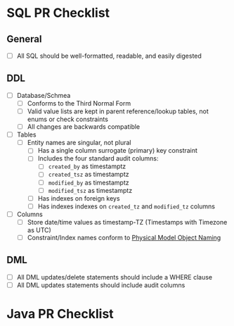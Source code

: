 # SQL PR Checklist

## General
- [ ] All SQL should be well-formatted, readable, and easily digested

## DDL
- [ ] Database/Schmea
    - [ ] Conforms to the Third Normal Form
    - [ ] Valid value lists are kept in parent reference/lookup tables, not enums or check constraints
    - [ ] All changes are backwards compatible
- [ ] Tables
  - [ ] Entity names are singular, not plural
    - [ ] Has a single column surrogate (primary) key constraint
    - [ ] Includes the four standard audit columns:
        - [ ] `created_by` as timestamptz
        - [ ] `created_tsz` as timestamptz
        - [ ] `modified_by` as timestamptz
        - [ ] `modified_tsz` as timestamptz
    - [ ] Has indexes on foreign keys
    - [ ] Has indexes indexes on `created_tz` and `modified_tz` columns
- [ ] Columns
    - [ ] Store date/time values as timestamp-TZ (Timestamps with Timezone as UTC)
    - [ ] Constraint/Index names conform to [Physical Model Object Naming](https://confluence.octanner.com/confluence/display/DATA/Physical+Model+Object+Naming#PhysicalModelObjectNaming-Column)

## DML
- [ ] All DML updates/delete statements should include a WHERE clause
- [ ] All DML updates statements should include audit columns

# Java PR Checklist

